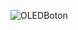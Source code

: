 ![OLEDBoton](https://user-images.githubusercontent.com/99992207/224219836-9ae27e58-2f1f-4096-81d3-47bfc4fee539.png)
